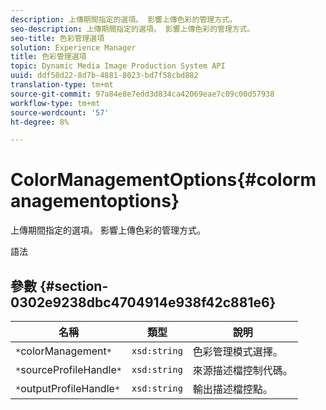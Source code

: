 ```yaml
---
description: 上傳期間指定的選項。 影響上傳色彩的管理方式。
seo-description: 上傳期間指定的選項。 影響上傳色彩的管理方式。
seo-title: 色彩管理選項
solution: Experience Manager
title: 色彩管理選項
topic: Dynamic Media Image Production System API
uuid: ddf50d22-8d7b-4881-8023-bd7f58cbd882
translation-type: tm+mt
source-git-commit: 97a84e8e7edd3d834ca42069eae7c09c00d57938
workflow-type: tm+mt
source-wordcount: '57'
ht-degree: 8%

---
```



# ColorManagementOptions{#colormanagementoptions}

上傳期間指定的選項。 影響上傳色彩的管理方式。

語法

## 參數 {#section-0302e9238dbc4704914e938f42c881e6}

| 名稱 | 類型 | 說明 |
|---|---|---|
| `*`colorManagement`*` | `xsd:string` | 色彩管理模式選擇。 |
| `*`sourceProfileHandle`*` | `xsd:string` | 來源描述檔控制代碼。 |
| `*`outputProfileHandle`*` | `xsd:string` | 輸出描述檔控點。 |

